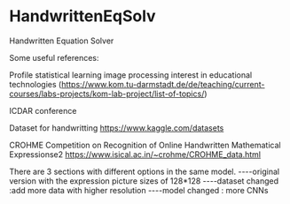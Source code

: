 # HandwrittenEqSolv

Handwritten Equation Solver

Some useful references:

Profile statistical learning image processing interest in educational technologies (https://www.kom.tu-darmstadt.de/de/teaching/current-courses/labs-projects/kom-lab-project/list-of-topics/)

ICDAR conference

Dataset for handwritting https://www.kaggle.com/datasets

CROHME Competition on Recognition of Online Handwritten Mathematical Expressionse2 https://www.isical.ac.in/~crohme/CROHME_data.html

There are 3 sections with different options in the same model.
----original version with the expression picture sizes of 128*128 
----dataset changed :add more data with higher resolution
----model changed : more CNNs 



